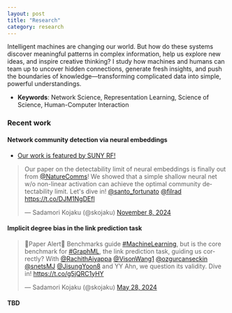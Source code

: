 ```yaml
---
layout: post
title: "Research"
category: research
---
```


Intelligent machines are changing our world. But how do these systems discover meaningful patterns in complex information, help us explore new ideas, and inspire creative thinking? I study how machines and humans can team up to uncover hidden connections, generate fresh insights, and push the boundaries of knowledge—transforming complicated data into simple, powerful understandings.

- **Keywords**: Network Science, Representation Learning, Science of Science, Human-Computer Interaction

### Recent work

#### Network community detection via neural embeddings

- [Our work is featured by SUNY RF!](https://www.rfsuny.org/rf-news/bu-new-research/bu-new-research.html)

<blockquote class="twitter-tweet"><p lang="en" dir="ltr">Our paper on the detectability limit of neural embeddings is finally out from <a href="https://twitter.com/NatureComms?ref_src=twsrc%5Etfw">@NatureComms</a>! We showed that a simple shallow neural net w/o non-linear activation can achieve the optimal community detectability limit. Let&#39;s dive in! <a href="https://twitter.com/santo_fortunato?ref_src=twsrc%5Etfw">@santo_fortunato</a> <a href="https://twitter.com/filrad?ref_src=twsrc%5Etfw">@filrad</a> <a href="https://t.co/DJM1NgDEfl">https://t.co/DJM1NgDEfl</a></p>&mdash; Sadamori Kojaku (@skojaku) <a href="https://twitter.com/skojaku/status/1854941022318465354?ref_src=twsrc%5Etfw">November 8, 2024</a></blockquote> <script async src="https://platform.twitter.com/widgets.js" charset="utf-8"></script>

#### Implicit degree bias in the link prediction task

<blockquote class="twitter-tweet"><p lang="en" dir="ltr">🚨Paper Alert🚨 Benchmarks guide <a href="https://twitter.com/hashtag/MachineLearning?src=hash&amp;ref_src=twsrc%5Etfw">#MachineLearning</a>, but is the core benchmark for <a href="https://twitter.com/hashtag/GraphML?src=hash&amp;ref_src=twsrc%5Etfw">#GraphML</a>, the link prediction task, guiding us correctly? With <a href="https://twitter.com/RachithAiyappa?ref_src=twsrc%5Etfw">@RachithAiyappa</a> <a href="https://twitter.com/VisonWang1?ref_src=twsrc%5Etfw">@VisonWang1</a> <a href="https://twitter.com/ozgurcanseckin?ref_src=twsrc%5Etfw">@ozgurcanseckin</a> <a href="https://twitter.com/snetsMJ?ref_src=twsrc%5Etfw">@snetsMJ</a> <a href="https://twitter.com/JisungYoon8?ref_src=twsrc%5Etfw">@JisungYoon8</a> and YY Ahn, we question its validity. Dive in! <a href="https://t.co/g5jQRC1yHY">https://t.co/g5jQRC1yHY</a></p>&mdash; Sadamori Kojaku (@skojaku) <a href="https://twitter.com/skojaku/status/1795413358818013431?ref_src=twsrc%5Etfw">May 28, 2024</a></blockquote> <script async src="https://platform.twitter.com/widgets.js" charset="utf-8"></script>

#### TBD
